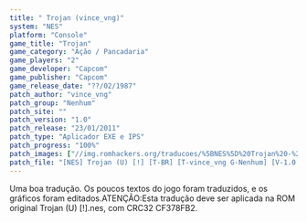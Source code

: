 ```yaml
---
title: " Trojan (vince_vng)"
system: "NES"
platform: "Console"
game_title: "Trojan"
game_category: "Ação / Pancadaria"
game_players: "2"
game_developer: "Capcom"
game_publisher: "Capcom"
game_release_date: "??/02/1987"
patch_author: "vince_vng"
patch_group: "Nenhum"
patch_site: ""
patch_version: "1.0"
patch_release: "23/01/2011"
patch_type: "Aplicador EXE e IPS"
patch_progress: "100%"
patch_images: ["//img.romhackers.org/traducoes/%5BNES%5D%20Trojan%20-%20vince_vng%20-%201.png","//img.romhackers.org/traducoes/%5BNES%5D%20Trojan%20-%20vince_vng%20-%202.png","//img.romhackers.org/traducoes/%5BNES%5D%20Trojan%20-%20vince_vng%20-%203.png"]
patch_file: "[NES] Trojan (U) [!] [T-BR] [T-vince_vng G-Nenhum] [V-1.0 P-100% A-2011].zip"
---
```

Uma boa tradução. Os poucos textos do jogo foram traduzidos, e os gráficos foram editados.ATENÇÃO:Esta tradução deve ser aplicada na ROM original Trojan (U) [!].nes, com CRC32 CF378FB2.